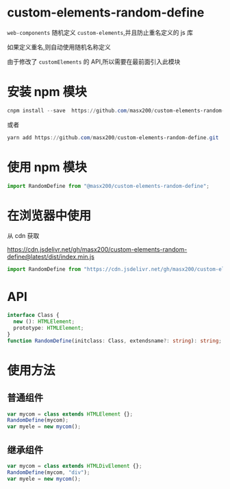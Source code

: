 # custom-elements-random-define

`web-components` 随机定义 `custom-elements`,并且防止重名定义的 js 库

如果定义重名,则自动使用随机名称定义

由于修改了 `customElements` 的 API,所以需要在最前面引入此模块

# 安装 npm 模块

```powershell
cnpm install --save  https://github.com/masx200/custom-elements-random-define.git
```

或者

```powershell
yarn add https://github.com/masx200/custom-elements-random-define.git
```

# 使用 npm 模块

```js
import RandomDefine from "@masx200/custom-elements-random-define";
```

# 在浏览器中使用

从 cdn 获取

https://cdn.jsdelivr.net/gh/masx200/custom-elements-random-define@latest/dist/index.min.js

```js
import RandomDefine from "https://cdn.jsdelivr.net/gh/masx200/custom-elements-random-define@latest/dist/index.min.js";
```

# API

```ts
interface Class {
  new (): HTMLElement;
  prototype: HTMLElement;
}
function RandomDefine(initclass: Class, extendsname?: string): string;
```

# 使用方法

## 普通组件

```js
var mycom = class extends HTMLElement {};
RandomDefine(mycom);
var myele = new mycom();
```

## 继承组件

```js
var mycom = class extends HTMLDivElement {};
RandomDefine(mycom, "div");
var myele = new mycom();
```
